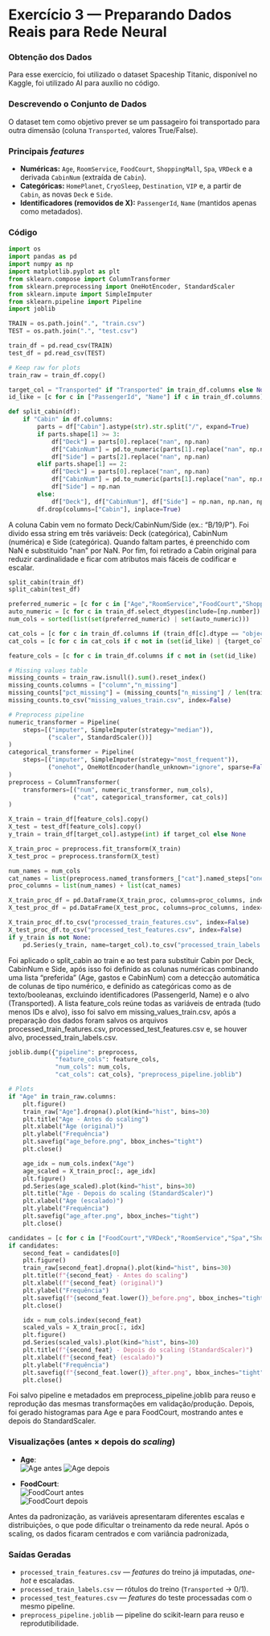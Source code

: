 # Exercício 3 — Preparando Dados Reais para Rede Neural 

###  Obtenção dos Dados
Para esse exercício, foi utilizado o dataset Spaceship Titanic, disponível no Kaggle, foi utilizado AI para auxílio no código.


###  Descrevendo o Conjunto de Dados

O dataset tem como objetivo prever se um passageiro foi transportado para outra dimensão (coluna `Transported`, valores True/False).

### Principais *features*
- **Numéricas:** `Age`, `RoomService`, `FoodCourt`, `ShoppingMall`, `Spa`, `VRDeck` e a derivada `CabinNum` (extraída de `Cabin`).
- **Categóricas:** `HomePlanet`, `CryoSleep`, `Destination`, `VIP` e, a partir de `Cabin`, as novas `Deck` e `Side`.
- **Identificadores (removidos de X):** `PassengerId`, `Name` (mantidos apenas como metadados).



### Código

```python
import os
import pandas as pd
import numpy as np
import matplotlib.pyplot as plt
from sklearn.compose import ColumnTransformer
from sklearn.preprocessing import OneHotEncoder, StandardScaler
from sklearn.impute import SimpleImputer
from sklearn.pipeline import Pipeline
import joblib

TRAIN = os.path.join(".", "train.csv")
TEST = os.path.join(".", "test.csv")

train_df = pd.read_csv(TRAIN)
test_df = pd.read_csv(TEST)

# Keep raw for plots
train_raw = train_df.copy()

target_col = "Transported" if "Transported" in train_df.columns else None
id_like = [c for c in ["PassengerId", "Name"] if c in train_df.columns]

def split_cabin(df):
    if "Cabin" in df.columns:
        parts = df["Cabin"].astype(str).str.split("/", expand=True)
        if parts.shape[1] >= 3:
            df["Deck"] = parts[0].replace("nan", np.nan)
            df["CabinNum"] = pd.to_numeric(parts[1].replace("nan", np.nan), errors="coerce")
            df["Side"] = parts[2].replace("nan", np.nan)
        elif parts.shape[1] == 2:
            df["Deck"] = parts[0].replace("nan", np.nan)
            df["CabinNum"] = pd.to_numeric(parts[1].replace("nan", np.nan), errors="coerce")
            df["Side"] = np.nan
        else:
            df["Deck"], df["CabinNum"], df["Side"] = np.nan, np.nan, np.nan
        df.drop(columns=["Cabin"], inplace=True)
```
A coluna Cabin vem no formato Deck/CabinNum/Side (ex.: “B/19/P”). Foi divido essa string em três variáveis: Deck (categórica), CabinNum (numérica) e Side (categórica). Quando faltam partes, é preenchido com NaN e substituido "nan" por NaN. Por fim, foi retirado a Cabin original para reduzir cardinalidade e ficar com atributos mais fáceis de codificar e escalar.

```python
split_cabin(train_df)
split_cabin(test_df)

preferred_numeric = [c for c in ["Age","RoomService","FoodCourt","ShoppingMall","Spa","VRDeck","CabinNum"] if c in train_df.columns]
auto_numeric = [c for c in train_df.select_dtypes(include=[np.number]).columns if c != target_col]
num_cols = sorted(list(set(preferred_numeric) | set(auto_numeric)))

cat_cols = [c for c in train_df.columns if (train_df[c].dtype == "object" or train_df[c].dtype == "bool")]
cat_cols = [c for c in cat_cols if c not in (set(id_like) | {target_col})]

feature_cols = [c for c in train_df.columns if c not in (set(id_like) | {target_col})]

# Missing values table
missing_counts = train_raw.isnull().sum().reset_index()
missing_counts.columns = ["column","n_missing"]
missing_counts["pct_missing"] = (missing_counts["n_missing"] / len(train_raw) * 100).round(2)
missing_counts.to_csv("missing_values_train.csv", index=False)

# Preprocess pipeline
numeric_transformer = Pipeline(
    steps=[("imputer", SimpleImputer(strategy="median")),
           ("scaler", StandardScaler())]
)
categorical_transformer = Pipeline(
    steps=[("imputer", SimpleImputer(strategy="most_frequent")),
           ("onehot", OneHotEncoder(handle_unknown="ignore", sparse=False))]
)
preprocess = ColumnTransformer(
    transformers=[("num", numeric_transformer, num_cols),
                  ("cat", categorical_transformer, cat_cols)]
)

X_train = train_df[feature_cols].copy()
X_test = test_df[feature_cols].copy()
y_train = train_df[target_col].astype(int) if target_col else None

X_train_proc = preprocess.fit_transform(X_train)
X_test_proc = preprocess.transform(X_test)

num_names = num_cols
cat_names = list(preprocess.named_transformers_["cat"].named_steps["onehot"].get_feature_names_out(cat_cols))
proc_columns = list(num_names) + list(cat_names)

X_train_proc_df = pd.DataFrame(X_train_proc, columns=proc_columns, index=train_df.index)
X_test_proc_df = pd.DataFrame(X_test_proc, columns=proc_columns, index=test_df.index)

X_train_proc_df.to_csv("processed_train_features.csv", index=False)
X_test_proc_df.to_csv("processed_test_features.csv", index=False)
if y_train is not None:
    pd.Series(y_train, name=target_col).to_csv("processed_train_labels.csv", index=False)
```
Foi aplicado o split_cabin ao train e ao test para substituir Cabin por Deck, CabinNum e Side, após isso foi definido as colunas numéricas combinando uma lista “preferida” (Age, gastos e CabinNum) com a detecção automática de colunas de tipo numérico, e definido as categóricas como as de texto/booleanas, excluindo identificadores (PassengerId, Name) e o alvo (Transported). A lista feature_cols reúne todas as variáveis de entrada (tudo menos IDs e alvo), isso foi salvo em missing_values_train.csv, após a preparação dos dados foram salvos os arquivos processed_train_features.csv, processed_test_features.csv e, se houver alvo, processed_train_labels.csv.

```python
joblib.dump({"pipeline": preprocess,
             "feature_cols": feature_cols,
             "num_cols": num_cols,
             "cat_cols": cat_cols}, "preprocess_pipeline.joblib")

# Plots
if "Age" in train_raw.columns:
    plt.figure()
    train_raw["Age"].dropna().plot(kind="hist", bins=30)
    plt.title("Age - Antes do scaling")
    plt.xlabel("Age (original)")
    plt.ylabel("Frequência")
    plt.savefig("age_before.png", bbox_inches="tight")
    plt.close()

    age_idx = num_cols.index("Age")
    age_scaled = X_train_proc[:, age_idx]
    plt.figure()
    pd.Series(age_scaled).plot(kind="hist", bins=30)
    plt.title("Age - Depois do scaling (StandardScaler)")
    plt.xlabel("Age (escalado)")
    plt.ylabel("Frequência")
    plt.savefig("age_after.png", bbox_inches="tight")
    plt.close()

candidates = [c for c in ["FoodCourt","VRDeck","RoomService","Spa","ShoppingMall"] if c in train_raw.columns]
if candidates:
    second_feat = candidates[0]
    plt.figure()
    train_raw[second_feat].dropna().plot(kind="hist", bins=30)
    plt.title(f"{second_feat} - Antes do scaling")
    plt.xlabel(f"{second_feat} (original)")
    plt.ylabel("Frequência")
    plt.savefig(f"{second_feat.lower()}_before.png", bbox_inches="tight")
    plt.close()

    idx = num_cols.index(second_feat)
    scaled_vals = X_train_proc[:, idx]
    plt.figure()
    pd.Series(scaled_vals).plot(kind="hist", bins=30)
    plt.title(f"{second_feat} - Depois do scaling (StandardScaler)")
    plt.xlabel(f"{second_feat} (escalado)")
    plt.ylabel("Frequência")
    plt.savefig(f"{second_feat.lower()}_after.png", bbox_inches="tight")
    plt.close()
```

Foi salvo pipeline e metadados em preprocess_pipeline.joblib para reuso e reprodução das mesmas transformações em validação/produção. Depois, foi gerado histogramas para Age e para  FoodCourt, mostrando antes e depois do StandardScaler.


### Visualizações (antes × depois do *scaling*)

- **Age**:  
  ![Age antes](antes.png) 
  ![Age depois](depois.png)

- **FoodCourt**:  
  ![FoodCourt antes](foodcourt_before.png)  
  ![FoodCourt depois](foodcourt_after.png)


Antes da padronização, as variáveis apresentaram diferentes escalas e distribuições, o que pode dificultar o treinamento da rede neural. Após o scaling, os dados ficaram centrados e com variância padronizada,

### Saídas Geradas 
- `processed_train_features.csv` — *features* do treino já imputadas, *one-hot* e escaladas.
- `processed_train_labels.csv` — rótulos do treino (`Transported` → 0/1).
- `processed_test_features.csv` — *features* do teste processadas com o mesmo pipeline.
- `preprocess_pipeline.joblib` — pipeline do scikit-learn para reuso e reprodutibilidade.
